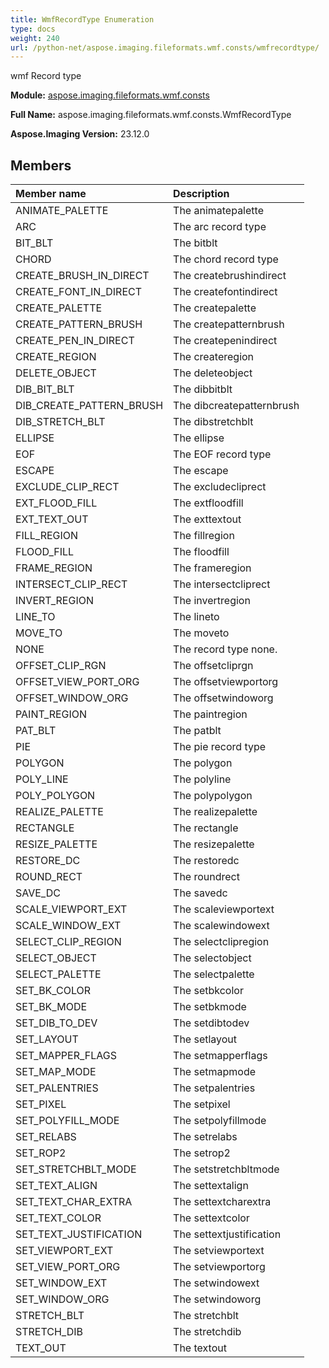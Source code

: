 ```yaml
---
title: WmfRecordType Enumeration
type: docs
weight: 240
url: /python-net/aspose.imaging.fileformats.wmf.consts/wmfrecordtype/
---
```


wmf Record type

**Module:** [aspose.imaging.fileformats.wmf.consts](/imaging/python-net/aspose.imaging.fileformats.wmf.consts/)

**Full Name:** aspose.imaging.fileformats.wmf.consts.WmfRecordType

**Aspose.Imaging Version:** 23.12.0

## **Members**
| **Member name** | **Description** |
| :- | :- |
| ANIMATE_PALETTE | The animatepalette |
| ARC | The arc record type |
| BIT_BLT | The bitblt |
| CHORD | The chord record type |
| CREATE_BRUSH_IN_DIRECT | The createbrushindirect |
| CREATE_FONT_IN_DIRECT | The createfontindirect |
| CREATE_PALETTE | The createpalette |
| CREATE_PATTERN_BRUSH | The createpatternbrush |
| CREATE_PEN_IN_DIRECT | The createpenindirect |
| CREATE_REGION | The createregion |
| DELETE_OBJECT | The deleteobject |
| DIB_BIT_BLT | The dibbitblt |
| DIB_CREATE_PATTERN_BRUSH | The dibcreatepatternbrush |
| DIB_STRETCH_BLT | The dibstretchblt |
| ELLIPSE | The ellipse |
| EOF | The EOF record type |
| ESCAPE | The escape |
| EXCLUDE_CLIP_RECT | The excludecliprect |
| EXT_FLOOD_FILL | The extfloodfill |
| EXT_TEXT_OUT | The exttextout |
| FILL_REGION | The fillregion |
| FLOOD_FILL | The floodfill |
| FRAME_REGION | The frameregion |
| INTERSECT_CLIP_RECT | The intersectcliprect |
| INVERT_REGION | The invertregion |
| LINE_TO | The lineto |
| MOVE_TO | The moveto |
| NONE | The record type none. |
| OFFSET_CLIP_RGN | The offsetcliprgn |
| OFFSET_VIEW_PORT_ORG | The offsetviewportorg |
| OFFSET_WINDOW_ORG | The offsetwindoworg |
| PAINT_REGION | The paintregion |
| PAT_BLT | The patblt |
| PIE | The pie record type |
| POLYGON | The polygon |
| POLY_LINE | The polyline |
| POLY_POLYGON | The polypolygon |
| REALIZE_PALETTE | The realizepalette |
| RECTANGLE | The rectangle |
| RESIZE_PALETTE | The resizepalette |
| RESTORE_DC | The restoredc |
| ROUND_RECT | The roundrect |
| SAVE_DC | The savedc |
| SCALE_VIEWPORT_EXT | The scaleviewportext |
| SCALE_WINDOW_EXT | The scalewindowext |
| SELECT_CLIP_REGION | The selectclipregion |
| SELECT_OBJECT | The selectobject |
| SELECT_PALETTE | The selectpalette |
| SET_BK_COLOR | The setbkcolor |
| SET_BK_MODE | The setbkmode |
| SET_DIB_TO_DEV | The setdibtodev |
| SET_LAYOUT | The setlayout |
| SET_MAPPER_FLAGS | The setmapperflags |
| SET_MAP_MODE | The setmapmode |
| SET_PALENTRIES | The setpalentries |
| SET_PIXEL | The setpixel |
| SET_POLYFILL_MODE | The setpolyfillmode |
| SET_RELABS | The setrelabs |
| SET_ROP2 | The setrop2 |
| SET_STRETCHBLT_MODE | The setstretchbltmode |
| SET_TEXT_ALIGN | The settextalign |
| SET_TEXT_CHAR_EXTRA | The settextcharextra |
| SET_TEXT_COLOR | The settextcolor |
| SET_TEXT_JUSTIFICATION | The settextjustification |
| SET_VIEWPORT_EXT | The setviewportext |
| SET_VIEW_PORT_ORG | The setviewportorg |
| SET_WINDOW_EXT | The setwindowext |
| SET_WINDOW_ORG | The setwindoworg |
| STRETCH_BLT | The stretchblt |
| STRETCH_DIB | The stretchdib |
| TEXT_OUT | The textout |
